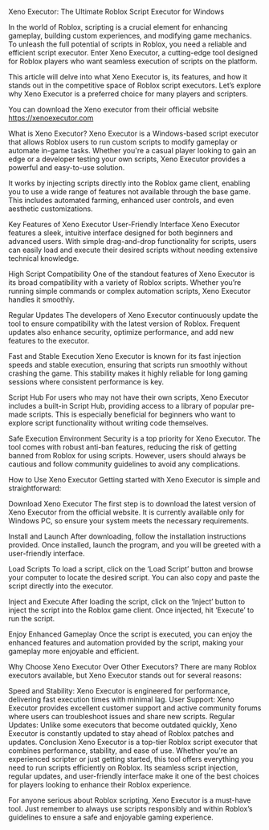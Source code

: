 Xeno Executor: The Ultimate Roblox Script Executor for Windows

In the world of Roblox, scripting is a crucial element for enhancing gameplay, building custom experiences, and modifying game mechanics. To unleash the full potential of scripts in Roblox, you need a reliable and efficient script executor. Enter Xeno Executor, a cutting-edge tool designed for Roblox players who want seamless execution of scripts on the platform.

This article will delve into what Xeno Executor is, its features, and how it stands out in the competitive space of Roblox script executors. Let’s explore why Xeno Executor is a preferred choice for many players and scripters.

You can download the Xeno executor from their official website https://xenoexecutor.com

What is Xeno Executor?
Xeno Executor is a Windows-based script executor that allows Roblox users to run custom scripts to modify gameplay or automate in-game tasks. Whether you're a casual player looking to gain an edge or a developer testing your own scripts, Xeno Executor provides a powerful and easy-to-use solution.

It works by injecting scripts directly into the Roblox game client, enabling you to use a wide range of features not available through the base game. This includes automated farming, enhanced user controls, and even aesthetic customizations.

Key Features of Xeno Executor
User-Friendly Interface
Xeno Executor features a sleek, intuitive interface designed for both beginners and advanced users. With simple drag-and-drop functionality for scripts, users can easily load and execute their desired scripts without needing extensive technical knowledge.

High Script Compatibility
One of the standout features of Xeno Executor is its broad compatibility with a variety of Roblox scripts. Whether you’re running simple commands or complex automation scripts, Xeno Executor handles it smoothly.

Regular Updates
The developers of Xeno Executor continuously update the tool to ensure compatibility with the latest version of Roblox. Frequent updates also enhance security, optimize performance, and add new features to the executor.

Fast and Stable Execution
Xeno Executor is known for its fast injection speeds and stable execution, ensuring that scripts run smoothly without crashing the game. This stability makes it highly reliable for long gaming sessions where consistent performance is key.

Script Hub
For users who may not have their own scripts, Xeno Executor includes a built-in Script Hub, providing access to a library of popular pre-made scripts. This is especially beneficial for beginners who want to explore script functionality without writing code themselves.

Safe Execution Environment
Security is a top priority for Xeno Executor. The tool comes with robust anti-ban features, reducing the risk of getting banned from Roblox for using scripts. However, users should always be cautious and follow community guidelines to avoid any complications.

How to Use Xeno Executor
Getting started with Xeno Executor is simple and straightforward:

Download Xeno Executor
The first step is to download the latest version of Xeno Executor from the official website. It is currently available only for Windows PC, so ensure your system meets the necessary requirements.

Install and Launch
After downloading, follow the installation instructions provided. Once installed, launch the program, and you will be greeted with a user-friendly interface.

Load Scripts
To load a script, click on the ‘Load Script’ button and browse your computer to locate the desired script. You can also copy and paste the script directly into the executor.

Inject and Execute
After loading the script, click on the ‘Inject’ button to inject the script into the Roblox game client. Once injected, hit ‘Execute’ to run the script.

Enjoy Enhanced Gameplay
Once the script is executed, you can enjoy the enhanced features and automation provided by the script, making your gameplay more enjoyable and efficient.

Why Choose Xeno Executor Over Other Executors?
There are many Roblox executors available, but Xeno Executor stands out for several reasons:

Speed and Stability: Xeno Executor is engineered for performance, delivering fast execution times with minimal lag.
User Support: Xeno Executor provides excellent customer support and active community forums where users can troubleshoot issues and share new scripts.
Regular Updates: Unlike some executors that become outdated quickly, Xeno Executor is constantly updated to stay ahead of Roblox patches and updates.
Conclusion
Xeno Executor is a top-tier Roblox script executor that combines performance, stability, and ease of use. Whether you're an experienced scripter or just getting started, this tool offers everything you need to run scripts efficiently on Roblox. Its seamless script injection, regular updates, and user-friendly interface make it one of the best choices for players looking to enhance their Roblox experience.

For anyone serious about Roblox scripting, Xeno Executor is a must-have tool. Just remember to always use scripts responsibly and within Roblox’s guidelines to ensure a safe and enjoyable gaming experience.
